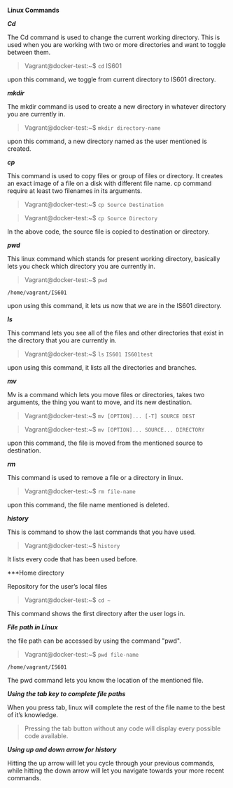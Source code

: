 **Linux Commands**

***Cd***

The Cd command is used to change the current working directory. This is used when you are working with two or more directories and want to toggle between them.

> Vagrant@docker-test:~$ `cd` IS601 

upon this command, we toggle from current directory to IS601 directory.

***mkdir***

The mkdir command is used to create a new directory in whatever directory you are currently in.

> Vagrant@docker-test:~$ `mkdir directory-name`

upon this command, a new directory named as the user mentioned is created.

***cp***

This command is used to copy files or group of files or directory. It creates an exact image of a file on a disk with different file name. cp command require at least two filenames in its arguments.

> Vagrant@docker-test:~$ `cp Source Destination`

> Vagrant@docker-test:~$ `cp Source Directory`

In the above code, the source file is copied to destination or directory.

***pwd***

This linux command which stands for present working directory, basically lets you check which directory you are currently in.

> Vagrant@docker-test:~$ `pwd`

`/home/vagrant/IS601`

upon using this command, it lets us now that we are in the IS601 directory.

***ls***

This command lets you see all of the files and other directories that exist in the directory that you are currently in.

> Vagrant@docker-test:~$ `ls`
`IS601 IS601test`

upon using this command, it lists all the directories and branches.

***mv***

Mv is a command which lets you move files or directories, takes two arguments, the thing you want to move, and its new destination.

> Vagrant@docker-test:~$ `mv [OPTION]... [-T] SOURCE DEST`

> Vagrant@docker-test:~$ `mv [OPTION]... SOURCE... DIRECTORY`

upon this command, the file is moved from the mentioned source to destination.

***rm***

This command is used to remove a file or a directory in linux.

> Vagrant@docker-test:~$ `rm file-name`

upon this command, the file name mentioned is deleted.

***history***

This is command to show the last commands that you have used.

> Vagrant@docker-test:~$ `history`

It lists every code that has been used before.

***Home directory

Repository for the user’s local files

> Vagrant@docker-test:~$ `cd ~`

This command shows the first directory after the user logs in.

***File path in Linux***

the file path can be accessed by using the command "pwd".

> Vagrant@docker-test:~$ `pwd file-name`

`/home/vagrant/IS601`

The pwd command lets you know the location of the mentioned file. 

***Using the tab key to complete file paths***

When you press tab, linux will complete the rest of the file name to the best of it’s knowledge.

> Pressing the tab button without any code will display every possible code available.

***Using up and down arrow for history***

Hitting the up arrow will let you cycle through your previous commands, while hitting the down arrow will let you navigate towards your more recent commands.
